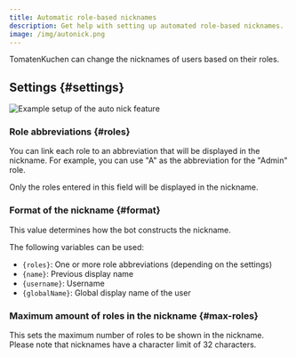 ```yaml
---
title: Automatic role-based nicknames
description: Get help with setting up automated role-based nicknames.
image: /img/autonick.png
---
```


TomatenKuchen can change the nicknames of users based on their roles.

## Settings {#settings}

![Example setup of the auto nick feature](/img/autonick.png)

### Role abbreviations {#roles}

You can link each role to an abbreviation that will be displayed in the nickname. For example, you can use "A" as the abbreviation for the "Admin" role.

Only the roles entered in this field will be displayed in the nickname.

### Format of the nickname {#format}

This value determines how the bot constructs the nickname.

The following variables can be used:
- `{roles}`: One or more role abbreviations (depending on the settings)
- `{name}`: Previous display name
- `{username}`: Username
- `{globalName}`: Global display name of the user

### Maximum amount of roles in the nickname {#max-roles}

This sets the maximum number of roles to be shown in the nickname. Please note that nicknames have a character limit of 32 characters.
